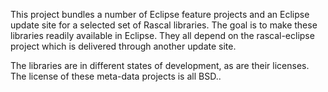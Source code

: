 This project bundles a number of Eclipse feature projects and an Eclipse update site for
a selected set of Rascal libraries. The goal is to make these libraries readily available
in Eclipse. They all depend on the rascal-eclipse project which is delivered through another
update site.

The libraries are in different states of development, as are their licenses. The license of
these meta-data projects is all BSD..
